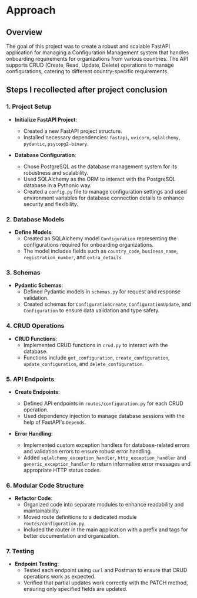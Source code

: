 # Approach

## Overview

The goal of this project was to create a robust and scalable FastAPI application for managing a Configuration Management system that handles onboarding requirements for organizations from various countries. The API supports CRUD (Create, Read, Update, Delete) operations to manage configurations, catering to different country-specific requirements. 

## Steps I recollected after project conclusion

### 1. Project Setup

- **Initialize FastAPI Project**: 
   - Created a new FastAPI project structure.
   - Installed necessary dependencies: `fastapi`, `uvicorn`, `sqlalchemy`, `pydantic`, `psycopg2-binary`.

- **Database Configuration**:
   - Chose PostgreSQL as the database management system for its robustness and scalability.
   - Used SQLAlchemy as the ORM to interact with the PostgreSQL database in a Pythonic way.
   - Created a `config.py` file to manage configuration settings and used environment variables for database connection details to enhance security and flexibility.

### 2. Database Models

- **Define Models**:
   - Created an SQLAlchemy model `Configuration` representing the configurations required for onboarding organizations.
   - The model includes fields such as `country_code`, `business_name`, `registration_number`, and `extra_details`.

### 3. Schemas

- **Pydantic Schemas**:
   - Defined Pydantic models in `schemas.py` for request and response validation.
   - Created schemas for `ConfigurationCreate`, `ConfigurationUpdate`, and `Configuration` to ensure data validation and type safety.

### 4. CRUD Operations

- **CRUD Functions**:
   - Implemented CRUD functions in `crud.py` to interact with the database.
   - Functions include `get_configuration`, `create_configuration`, `update_configuration`, and `delete_configuration`.

### 5. API Endpoints

- **Create Endpoints**:
   - Defined API endpoints in `routes/configuration.py` for each CRUD operation.
   - Used dependency injection to manage database sessions with the help of FastAPI's `Depends`.

- **Error Handling**:
   - Implemented custom exception handlers for database-related errors and validation errors to ensure robust error handling.
   - Added `sqlalchemy_exception_handler`, `http_exception_handler` and `generic_exception_handler` to return informative error messages and appropriate HTTP status codes.

### 6. Modular Code Structure

- **Refactor Code**:
   - Organized code into separate modules to enhance readability and maintainability.
   - Moved route definitions to a dedicated module `routes/configuration.py`.
   - Included the router in the main application with a prefix and tags for better documentation and organization.

### 7. Testing

- **Endpoint Testing**:
   - Tested each endpoint using `curl` and Postman to ensure that CRUD operations work as expected.
   - Verified that partial updates work correctly with the PATCH method, ensuring only specified fields are updated.

